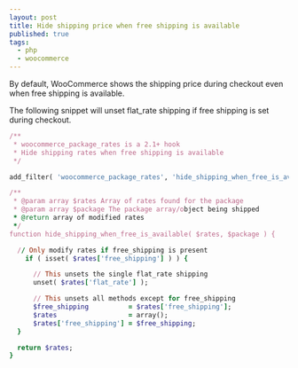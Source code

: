 ```yaml
---
layout: post
title: Hide shipping price when free shipping is available
published: true
tags:
  - php
  - woocommerce
---
```


By default, WooCommerce shows the shipping price during checkout even when free
shipping is available.

The following snippet will unset flat_rate shipping if free shipping is set during
checkout.


```ruby
/**
 * woocommerce_package_rates is a 2.1+ hook
 * Hide shipping rates when free shipping is available
 */

add_filter( 'woocommerce_package_rates', 'hide_shipping_when_free_is_available', 10, 2 );

/**
 * @param array $rates Array of rates found for the package
 * @param array $package The package array/object being shipped
 * @return array of modified rates
 */
function hide_shipping_when_free_is_available( $rates, $package ) {

  // Only modify rates if free_shipping is present
    if ( isset( $rates['free_shipping'] ) ) {

      // This unsets the single flat_rate shipping
      unset( $rates['flat_rate'] );

      // This unsets all methods except for free_shipping
      $free_shipping          = $rates['free_shipping'];
      $rates                  = array();
      $rates['free_shipping'] = $free_shipping;
  }

  return $rates;
}
```
